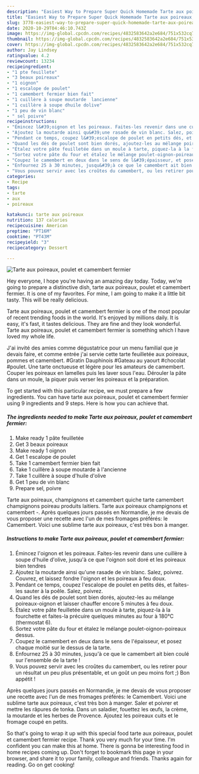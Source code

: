```yaml
---
description: "Easiest Way to Prepare Super Quick Homemade Tarte aux poireaux, poulet et camembert fermier"
title: "Easiest Way to Prepare Super Quick Homemade Tarte aux poireaux, poulet et camembert fermier"
slug: 3778-easiest-way-to-prepare-super-quick-homemade-tarte-aux-poireaux-poulet-et-camembert-fermier
date: 2020-10-29T04:46:10.743Z
image: https://img-global.cpcdn.com/recipes/4832583642a2e684/751x532cq70/tarte-aux-poireaux-poulet-et-camembert-fermier-photo-principale-de-la-recette.jpg
thumbnail: https://img-global.cpcdn.com/recipes/4832583642a2e684/751x532cq70/tarte-aux-poireaux-poulet-et-camembert-fermier-photo-principale-de-la-recette.jpg
cover: https://img-global.cpcdn.com/recipes/4832583642a2e684/751x532cq70/tarte-aux-poireaux-poulet-et-camembert-fermier-photo-principale-de-la-recette.jpg
author: Jay Lindsey
ratingvalue: 4.2
reviewcount: 13234
recipeingredient:
- "1 pte feuillete"
- "3 beaux poireaux"
- "1 oignon"
- "1 escalope de poulet"
- "1 camembert fermier bien fait"
- "1 cuillère à soupe moutarde  lancienne"
- "1 cuillère à soupe dhuile dolive"
- "1 peu de vin blanc"
- " sel poivre"
recipeinstructions:
- "Émincez l&#39;oignon et les poireaux. Faites-les revenir dans une cuillère à soupe d&#39;huile d&#39;olive, jusqu&#39;à ce que l&#39;oignon soit doré et les poireaux bien tendres"
- "Ajoutez la moutarde ainsi qu&#39;une rasade de vin blanc. Salez, poivrez. Couvrez, et laissez fondre l&#39;oignon et les poireaux à feu doux."
- "Pendant ce temps, coupez l&#39;escalope de poulet en petits dés, et faites-les sauter à la poêle. Salez, poivrez."
- "Quand les dés de poulet sont bien dorés, ajoutez-les au mélange poireaux-oignon et laisser chauffer encore 5 minutes à feu doux."
- "Étalez votre pâte feuilletée dans un moule à tarte, piquez-la à la fourchette et faites-la précuire quelques minutes au four à 180°C (thermostat 6)."
- "Sortez votre pâte du four et étalez le mélange poulet-oignon-poireaux dessus."
- "Coupez le camembert en deux dans le sens de l&#39;épaisseur, et posez chaque moitié sur le dessus de la tarte."
- "Enfournez 25 à 30 minutes, jusqu&#39;à ce que le camembert ait bien coulé sur l&#39;ensemble de la tarte !"
- "Vous pouvez servir avec les croûtes du camembert, ou les retirer pour un résultat un peu plus présentable, et un goût un peu moins fort ;) Bon appétit !"
categories:
- Recipe
tags:
- tarte
- aux
- poireaux

katakunci: tarte aux poireaux 
nutrition: 137 calories
recipecuisine: American
preptime: "PT16M"
cooktime: "PT43M"
recipeyield: "3"
recipecategory: Dessert

---
```



![Tarte aux poireaux, poulet et camembert fermier](https://img-global.cpcdn.com/recipes/4832583642a2e684/751x532cq70/tarte-aux-poireaux-poulet-et-camembert-fermier-photo-principale-de-la-recette.jpg)

Hey everyone, I hope you're having an amazing day today. Today, we're going to prepare a distinctive dish, tarte aux poireaux, poulet et camembert fermier. It is one of my favorites. For mine, I am going to make it a little bit tasty. This will be really delicious.

Tarte aux poireaux, poulet et camembert fermier is one of the most popular of recent trending foods in the world. It's enjoyed by millions daily. It is easy, it's fast, it tastes delicious. They are fine and they look wonderful. Tarte aux poireaux, poulet et camembert fermier is something which I have loved my whole life.

J&#39;ai invité des amies comme dégustatrice pour un menu familial que je devais faire, et comme entrée j&#39;ai servie cette tarte feuilletée aux poireaux, pommes et camembert. #Gratin Dauphinois #Gateau au yaourt #chocolat #poulet. Une tarte onctueuse et légère pour les amateurs de camembert. Couper les poireaux en lamelles puis les laver sous l&#39;eau. Dérouler la pâte dans un moule, la piquer puis verser les poireaux et la préparation.


To get started with this particular recipe, we must prepare a few ingredients. You can have tarte aux poireaux, poulet et camembert fermier using 9 ingredients and 9 steps. Here is how you can achieve that.

<!--inarticleads1-->

##### The ingredients needed to make Tarte aux poireaux, poulet et camembert fermier:

1. Make ready 1 pâte feuilletée
1. Get 3 beaux poireaux
1. Make ready 1 oignon
1. Get 1 escalope de poulet
1. Take 1 camembert fermier bien fait
1. Take 1 cuillère à soupe moutarde à l&#39;ancienne
1. Take 1 cuillère à soupe d&#39;huile d&#39;olive
1. Get 1 peu de vin blanc
1. Prepare  sel, poivre


Tarte aux poireaux, champignons et camembert quiche tarte camembert champignons poireau produits laitiers. Tarte aux poireaux champignons et camembert -. Après quelques jours passés en Normandie, je me devais de vous proposer une recette avec l&#39;un de mes fromages préférés: le Camembert. Voici une sublime tarte aux poireaux, c&#39;est très bon à manger. 

<!--inarticleads2-->

##### Instructions to make Tarte aux poireaux, poulet et camembert fermier:

1. Émincez l&#39;oignon et les poireaux. Faites-les revenir dans une cuillère à soupe d&#39;huile d&#39;olive, jusqu&#39;à ce que l&#39;oignon soit doré et les poireaux bien tendres
1. Ajoutez la moutarde ainsi qu&#39;une rasade de vin blanc. Salez, poivrez. Couvrez, et laissez fondre l&#39;oignon et les poireaux à feu doux.
1. Pendant ce temps, coupez l&#39;escalope de poulet en petits dés, et faites-les sauter à la poêle. Salez, poivrez.
1. Quand les dés de poulet sont bien dorés, ajoutez-les au mélange poireaux-oignon et laisser chauffer encore 5 minutes à feu doux.
1. Étalez votre pâte feuilletée dans un moule à tarte, piquez-la à la fourchette et faites-la précuire quelques minutes au four à 180°C (thermostat 6).
1. Sortez votre pâte du four et étalez le mélange poulet-oignon-poireaux dessus.
1. Coupez le camembert en deux dans le sens de l&#39;épaisseur, et posez chaque moitié sur le dessus de la tarte.
1. Enfournez 25 à 30 minutes, jusqu&#39;à ce que le camembert ait bien coulé sur l&#39;ensemble de la tarte !
1. Vous pouvez servir avec les croûtes du camembert, ou les retirer pour un résultat un peu plus présentable, et un goût un peu moins fort ;) Bon appétit !


Après quelques jours passés en Normandie, je me devais de vous proposer une recette avec l&#39;un de mes fromages préférés: le Camembert. Voici une sublime tarte aux poireaux, c&#39;est très bon à manger. Saler et poivrer et mettre les râpures de tonka. Dans un saladier, fouettez les œufs, la crème, la moutarde et les herbes de Provence. Ajoutez les poireaux cuits et le fromage coupé en petits. 

So that's going to wrap it up with this special food tarte aux poireaux, poulet et camembert fermier recipe. Thank you very much for your time. I'm confident you can make this at home. There is gonna be interesting food in home recipes coming up. Don't forget to bookmark this page in your browser, and share it to your family, colleague and friends. Thanks again for reading. Go on get cooking!
